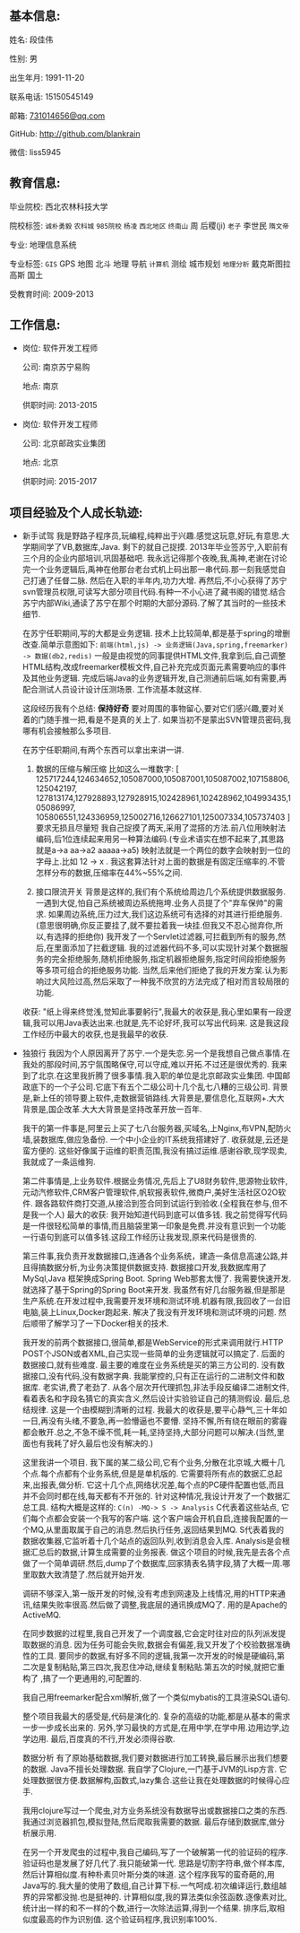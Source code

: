 
## 基本信息:
姓名: 段佳伟

性别: 男

出生年月: 1991-11-20

联系电话: 15150545149

邮箱: 731014656@qq.com

GitHub: http://github.com/blankrain

微信: liss5945


## 教育信息:
毕业院校: 西北农林科技大学

院校标签: `诚朴勇毅` `农科城` `985院校` `杨凌` `西北地区`  `终南山` 周 后稷(ji)  `老子` 李世民 `隋文帝`

专业: 地理信息系统

专业标签: `GIS` GPS 地图 北斗 地理 导航 `计算机` 测绘 城市规划 `地理分析` 戴克斯图拉 高斯 国土

受教育时间: 2009-2013

## 工作信息:
- 岗位: 软件开发工程师
  
  公司: 南京苏宁易购
  
  地点: 南京
  
  供职时间: 2013-2015


- 岗位: 软件开发工程师
  
  公司: 北京邮政实业集团

  地点: 北京
  
  供职时间: 2015-2017

## 项目经验及个人成长轨迹:

- 新手试驾
    我是野路子程序员,玩编程,纯粹出于兴趣.感觉这玩意,好玩,有意思.大学期间学了VB,数据库,Java. 剩下的就自己捉摸.
    2013年毕业签苏宁,入职前有三个月的企业内部培训,巩固基础吧.
    我永远记得那个夜晚,我,禹神,老谢在讨论完一个业务逻辑后,禹神在他那台老台式机上码出那一串代码.那一刻我感觉自己打通了任督二脉.
    然后在入职的半年内,功力大增.
    再然后,不小心获得了苏宁svn管理员权限,可读写大部分项目代码.有种一不小心进了藏书阁的错觉.结合苏宁内部Wiki,通读了苏宁在那个时期的大部分源码.了解了其当时的一些技术细节.

    在苏宁任职期间,写的大都是业务逻辑.
    技术上比较简单,都是基于spring的增删改查.简单示意图如下:
        ```
        前端(html,js) -> 业务逻辑(Java,spring,freemarker) -> 数据(db2,redis)
        ```
    一般是由视觉的同事提供HTML文件,我拿到后,自己调整HTML结构,改成freemarker模板文件,自己补充完成页面元素需要响应的事件及其他业务逻辑.
    完成后端Java的业务逻辑开发,自己测通前后端,如有需要,再配合测试人员设计设计压测场景. 工作流基本就这样.

    这段经历我有个总结:
        **保持好奇**
     要对周围的事物留心,要对它们感兴趣,要对关着的门随手推一把,看是不是真的关上了. 如果当初不是蒙出SVN管理员密码,我哪有机会接触那么多项目.

    在苏宁任职期间,有两个东西可以拿出来讲一讲.
    1. 数据的压缩与解压缩
    比如这么一堆数字:
    [
        125717244,124634652,105087000,105087001,105087002,107158806,125042197,
        127813174,127928893,127928915,102428961,102428962,104993435,105086997,
        105806551,124336959,125002716,126627101,125007334,105737403
    ]
    要求无损且尽量短
    我自己捉摸了两天,采用了混搭的方法.前八位用映射法编码,后1位连续起来用另一种算法编码.(专业术语实在想不起来了,其思路就是a->a aa->a2 aaaaa->a5)
    映射法就是一个两位的数字会映射到一位的字母上.比如 12 -> x .
    我这套算法针对上面的数据是有固定压缩率的.不管怎样分布的数据,压缩率在44%~55%之间.
    
    2. 接口限流开关
    背景是这样的,我们有个系统给周边几个系统提供数据服务.一遇到大促,怕自己系统被周边系统拖垮.业务人员提了个"弃车保帅"的需求.
    如果周边系统,压力过大,我们这边系统可有选择的对其进行拒绝服务.(意思很明确,你反正要挂了,就不要拉着我一块挂.但我又不忍心抛弃你,所以,有选择的拒绝你)
    我开发了一个Servlet过滤器,可拦截到所有的服务,然后,在里面添加了拦截逻辑.
    我的过滤器代码不多,可以实现针对某个数据服务的完全拒绝服务,随机拒绝服务,指定机器拒绝服务,指定时间段拒绝服务等多项可组合的拒绝服务功能.
    当然,后来他们拒绝了我的开发方案.认为影响过大风险过高,然后采取了一种我不欣赏的方法完成了相对而言较局限的功能.

    收获:
    "纸上得来终觉浅,觉知此事要躬行",我最大的收获是,我心里如果有一段逻辑,我可以用Java表达出来.也就是,先不论好坏,我可以写出代码来.
    这是我这段工作经历中最大的收获,也是我最早的收获.

- 独狼行
    我因为个人原因离开了苏宁.一个是失恋.另一个是我想自己做点事情.在我处的那段时间,苏宁氛围略保守,可以守成,难以开拓.不过还是很优秀的.
    我来到了北京.在这里我折腾了很多事情.我入职的单位是北京邮政实业集团. 中国邮政底下的一个子公司.它底下有五个二级公司十几个乱七八糟的三级公司.
    背景是,新上任的领导要上软件,走数据营销路线.大背景是,要信息化,互联网+.大大背景是,国企改革.大大大背景是坚持改革开放一百年.

    我干的第一件事是,阿里云上买了七八台服务器,买域名,上Nginx,布VPN,配防火墙,装数据库,做应急备份.
    一个中小企业的IT系统我搭建好了.
    收获就是,云还是蛮方便的.
    这些好像属于运维的职责范围,我没有搞过运维.感谢谷歌,现学现卖,我就成了一条运维狗.

    第二件事情是,上业务软件.根据业务情况,先后上了U8财务软件,思源物业软件,元动汽修软件,CRM客户管理软件,帆软报表软件,微商户,美好生活社区O2O软件.
    跟各路软件商打交道,从接洽到签合同到试运行到验收.(全程我在参与,但不是我一个人)
    最大的收获: 我开始知道代码到底可以值多钱. 我之前觉得写代码是一件很轻松简单的事情,而且脑袋里第一印象是免费.并没有意识到一个功能一行语句到底可以值多钱.这段工作经历让我发现,原来代码是很贵的.


    第三件事,我负责开发数据接口,连通各个业务系统，建造一条信息高速公路,并且得搞数据分析,为业务决策提供数据支持.
    数据接口开发,我数据库用了MySql,Java 框架换成Spring Boot. Spring Web那套太慢了.
    我需要快速开发.就选择了基于Spring的Spring Boot来开发.
    我虽然有好几台服务器,但是那是生产系统.在开发过程中,我需要开发环境和测试环境.机器有限,我回收了一台旧电脑,装上Linux,Docker跑起来.
    解决了我没有开发环境和测试环境的问题. 然后顺带了解学习了一下Docker相关的技术.

    我开发的前两个数据接口,很简单,都是WebService的形式来调用就行.HTTP POST个JSON或者XML,自己实现一些简单的业务逻辑就可以搞定了.
    后面的数据接口,就有些难度.
    最主要的难度在业务系统是买的第三方公司的. 没有数据接口,没有代码,没有数据字典. 我能掌控的,只有正在运行的二进制文件和数据库.
    老实讲,费了老劲了. 从各个层次开代理抓包,非法手段反编译二进制文件,看着表名和字段名猜它的真实含义,然后设计实验验证自己的猜测假设. 最后,总结规律.
    这是一个由模糊到清晰的过程. 我最大的收获是,要平心静气,三十年如一日,再没有头绪,不要急,再一脸懵逼也不要懵.
    坚持不懈,所有绕在眼前的雾霾都会散开.总之,不急不燥不慌,耗一耗,坚持坚持,大部分问题可以解决.(当然,里面也有我耗了好久最后也没有解决的.)

    这里我讲一个项目.
    我下属的某二级公司,它有个业务,分散在北京城,大概十几个点.每个点都有个业务系统,但是是单机版的. 它需要将所有点的数据汇总起来,出报表,做分析.
    它这十几个点,网络状况差,每个点的PC硬件配置也低,而且并不会同时都在线,每天都有不开张的. 针对这种情况,我设计开发了一个数据汇总工具.
    结构大概是这样的:
        ```
            C(n) -MQ-> S -> Analysis
        ```
    C代表着这些站点, 它们每个点都会安装一个我写的客户端. 这个客户端会开机自启,连接我配置的一个MQ,从里面取属于自己的消息.然后执行任务,返回结果到MQ.
    S代表着我的数据收集器,它监听着十几个站点的返回队列,收到消息会入库. 
    Analysis是会根据汇总后的数据,计算生成需要的业务报表.
    做这个项目的时候,我先是去各个点做了一个简单调研.然后,dump了个数据库,回家猜表名猜字段,猜了大概一周.哪里取数大致清楚了.然后就开始开发.

    调研不够深入,第一版开发的时候,没有考虑到网速及上线情况,用的HTTP来通讯,结果失败率很高.然后做了调整,我底层的通讯换成MQ了. 用的是Apache的ActiveMQ.

    在同步数据的过程里,我自己开发了一个调度器,它会定时往对应的队列派发提取数据的消息. 
    因为任务可能会失败,数据会有偏差,我又开发了个校验数据准确性的工具.
    要同步的数据,有好多不同的逻辑,我第一次开发的时候是硬编码,第二次是复制粘贴,第三四次,我忍住冲动,继续复制粘贴.第五次的时候,就把它重构了
    ,搞了一个更通用的,可配置的.

    我自己用freemarker配合xml解析,做了一个类似mybatis的工具渲染SQL语句.

    整个项目我最大的感受是,代码是演化的. 复杂的高级的功能,都是从基本的需求一步一步成长出来的. 
    另外,学习最快的方式是,在用中学,在学中用.边用边学,边学边用.
    最后,百度真的不行,开发必须得谷歌.

    数据分析
    有了原始基础数据,我们要对数据进行加工转换,最后展示出我们想要的数据.
    Java不擅长处理数据. 我自学了Clojure,一门基于JVM的Lisp方言. 
    它处理数据很方便.数据解构,函数式,lazy集合.这些让我在处理数据的时候得心应手.

    我用clojure写过一个爬虫,对方业务系统没有数据导出或数据接口之类的东西. 我通过浏览器抓包,模拟登陆,然后爬取我需要的数据. 最后存储到数据库,做分析展示用.

    在另一个开发爬虫的过程中,我自己编码,写了一个破解第一代的验证码的程序. 验证码也是发展了好几代了.我只能破第一代.
    思路是切割字符串,做个样本库,然后计算相似度.有种朴素贝叶斯分类的味道. 
    这个程序我写的蛮奇葩的,用Java写的.我大量的使用了数组,自己计算下标.一气呵成.初次编译运行,数组越界的异常都没抛.也是挺神的.
    计算相似度,我的算法类似余弦函数.逐像素对比,统计出一样的和不一样的个数,进行一次除法运算,得到一个结果. 排序后,取相似度最高的作为识别值.
    这个验证码程序,我识别率100%.
